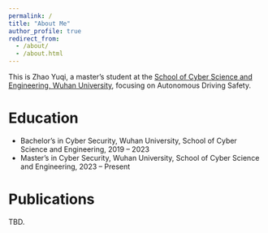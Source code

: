 ```yaml
---
permalink: /
title: "About Me"
author_profile: true
redirect_from: 
  - /about/
  - /about.html
---
```


This is Zhao Yuqi, a master’s student at the [School of Cyber Science and Engineering, Wuhan University](https://cse.whu.edu.cn/), focusing on Autonomous Driving Safety. 

Education
======

- Bachelor’s in Cyber Security, Wuhan University, School of Cyber Science and Engineering, 2019 – 2023
- Master’s in Cyber Security, Wuhan University, School of Cyber Science and Engineering, 2023 – Present

Publications
======
TBD.
